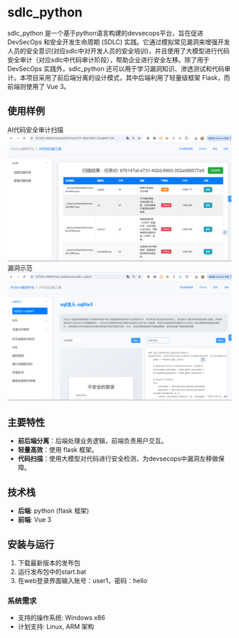 # sdlc_python
sdlc_python 是一个基于python语言构建的devsecops平台，旨在促进 DevSecOps 和安全开发生命周期 (SDLC) 实践。它通过模拟常见漏洞来增强开发人员的安全意识(对应sdlc中对开发人员的安全培训)，并且使用了大模型进行代码安全审计（对应sdlc中代码审计阶段），帮助企业进行安全左移。除了用于 DevSecOps 实践外，sdlc_python 还可以用于学习漏洞知识、渗透测试和代码审计。本项目采用了前后端分离的设计模式，其中后端利用了轻量级框架 Flask，而前端则使用了 Vue 3。

## 使用样例
AI代码安全审计扫描
![image](https://github.com/Night-Master/sdlc_python/blob/main/data/use3.png)
漏洞示范
![image](https://github.com/Night-Master/sdlc_python/blob/main/data/use2.png)

## 主要特性

- **前后端分离**：后端处理业务逻辑，前端负责用户交互。
- **轻量高效**：使用 flask 框架。
- **代码扫描**：使用大模型对代码进行安全检测，为devsecops中漏洞左移做保障。

## 技术栈

- **后端**: python (flask 框架)
- **前端**: Vue 3

## 安装与运行

1. 下载最新版本的发布包
2. 运行发布包中的start.bat
3. 在web登录界面输入账号：user1，密码：hello
### 系统需求

- 支持的操作系统: Windows x86
- 计划支持: Linux, ARM 架构
